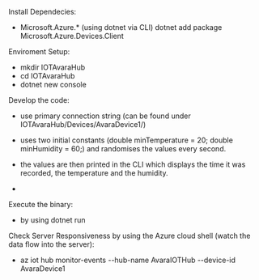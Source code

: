 Install Dependecies:


- Microsoft.Azure.* (using dotnet via CLI)
  dotnet add package Microsoft.Azure.Devices.Client


Enviroment Setup:

- mkdir IOTAvaraHub
- cd IOTAvaraHub
- dotnet new console


Develop the code:
- use primary connection string (can be found under IOTAvaraHub/Devices/AvaraDevice1/)
- uses two initial constants (double minTemperature = 20;
     double minHumidity = 60;) and randomises the values every second.
     
- the values are then printed in the CLI which displays the time it was recorded, the temperature and the humidity. 
- 

Execute the binary:
- by using dotnet run


Check Server Responsiveness by using the Azure cloud shell (watch the data flow into the server):
- az iot hub monitor-events --hub-name AvaraIOTHub --device-id AvaraDevice1
